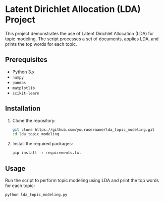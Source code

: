 # Latent Dirichlet Allocation (LDA) Project

This project demonstrates the use of Latent Dirichlet Allocation (LDA) for topic modeling. The script processes a set of documents, applies LDA, and prints the top words for each topic.

## Prerequisites

- Python 3.x
- `numpy`
- `pandas`
- `matplotlib`
- `scikit-learn`

## Installation

1. Clone the repository:
    ```sh
    git clone https://github.com/yourusername/lda_topic_modeling.git
    cd lda_topic_modeling
    ```

2. Install the required packages:
    ```sh
    pip install -r requirements.txt
    ```

## Usage

Run the script to perform topic modeling using LDA and print the top words for each topic:
```sh
python lda_topic_modeling.py
